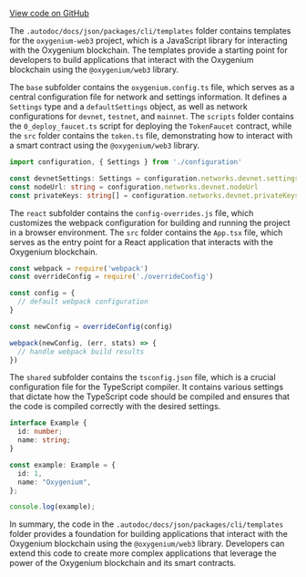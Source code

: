 [View code on GitHub](https://github.com/oxygenium/oxygenium-web3/.autodoc/docs/json/packages/cli/templates)

The `.autodoc/docs/json/packages/cli/templates` folder contains templates for the `oxygenium-web3` project, which is a JavaScript library for interacting with the Oxygenium blockchain. The templates provide a starting point for developers to build applications that interact with the Oxygenium blockchain using the `@oxygenium/web3` library.

The `base` subfolder contains the `oxygenium.config.ts` file, which serves as a central configuration file for network and settings information. It defines a `Settings` type and a `defaultSettings` object, as well as network configurations for `devnet`, `testnet`, and `mainnet`. The `scripts` folder contains the `0_deploy_faucet.ts` script for deploying the `TokenFaucet` contract, while the `src` folder contains the `token.ts` file, demonstrating how to interact with a smart contract using the `@oxygenium/web3` library.

```typescript
import configuration, { Settings } from './configuration'

const devnetSettings: Settings = configuration.networks.devnet.settings
const nodeUrl: string = configuration.networks.devnet.nodeUrl
const privateKeys: string[] = configuration.networks.devnet.privateKeys
```

The `react` subfolder contains the `config-overrides.js` file, which customizes the webpack configuration for building and running the project in a browser environment. The `src` folder contains the `App.tsx` file, which serves as the entry point for a React application that interacts with the Oxygenium blockchain.

```javascript
const webpack = require('webpack')
const overrideConfig = require('./overrideConfig')

const config = {
  // default webpack configuration
}

const newConfig = overrideConfig(config)

webpack(newConfig, (err, stats) => {
  // handle webpack build results
})
```

The `shared` subfolder contains the `tsconfig.json` file, which is a crucial configuration file for the TypeScript compiler. It contains various settings that dictate how the TypeScript code should be compiled and ensures that the code is compiled correctly with the desired settings.

```typescript
interface Example {
  id: number;
  name: string;
}

const example: Example = {
  id: 1,
  name: "Oxygenium",
};

console.log(example);
```

In summary, the code in the `.autodoc/docs/json/packages/cli/templates` folder provides a foundation for building applications that interact with the Oxygenium blockchain using the `@oxygenium/web3` library. Developers can extend this code to create more complex applications that leverage the power of the Oxygenium blockchain and its smart contracts.
